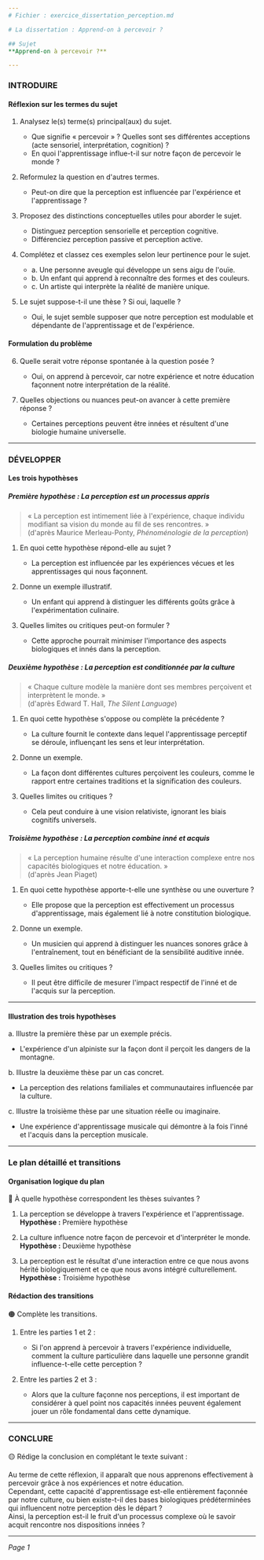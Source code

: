 ```yaml
---
# Fichier : exercice_dissertation_perception.md

# La dissertation : Apprend-on à percevoir ?

## Sujet
**Apprend-on à percevoir ?**

---
```


### INTRODUIRE

#### Réflexion sur les termes du sujet

1. Analysez le(s) terme(s) principal(aux) du sujet.
   - Que signifie « percevoir » ? Quelles sont ses différentes acceptions (acte sensoriel, interprétation, cognition) ?
   - En quoi l'apprentissage influe-t-il sur notre façon de percevoir le monde ?
   
2. Reformulez la question en d'autres termes.
   - Peut-on dire que la perception est influencée par l'expérience et l'apprentissage ?

3. Proposez des distinctions conceptuelles utiles pour aborder le sujet.
   - Distinguez perception sensorielle et perception cognitive.
   - Différenciez perception passive et perception active.

4. Complétez et classez ces exemples selon leur pertinence pour le sujet.
   - a. Une personne aveugle qui développe un sens aigu de l'ouïe.
   - b. Un enfant qui apprend à reconnaître des formes et des couleurs.
   - c. Un artiste qui interprète la réalité de manière unique.
   
5. Le sujet suppose-t-il une thèse ? Si oui, laquelle ?
   - Oui, le sujet semble supposer que notre perception est modulable et dépendante de l'apprentissage et de l'expérience.

#### Formulation du problème

6. Quelle serait votre réponse spontanée à la question posée ?
   - Oui, on apprend à percevoir, car notre expérience et notre éducation façonnent notre interprétation de la réalité.

7. Quelles objections ou nuances peut-on avancer à cette première réponse ?
   - Certaines perceptions peuvent être innées et résultent d'une biologie humaine universelle. 

---

### DÉVELOPPER

#### Les trois hypothèses

##### Première hypothèse : La perception est un processus appris

> « La perception est intimement liée à l'expérience, chaque individu modifiant sa vision du monde au fil de ses rencontres. »  
> (d'après Maurice Merleau-Ponty, *Phénoménologie de la perception*)

1. En quoi cette hypothèse répond-elle au sujet ?
   - La perception est influencée par les expériences vécues et les apprentissages qui nous façonnent.

2. Donne un exemple illustratif.
   - Un enfant qui apprend à distinguer les différents goûts grâce à l'expérimentation culinaire.

3. Quelles limites ou critiques peut-on formuler ?
   - Cette approche pourrait minimiser l'importance des aspects biologiques et innés dans la perception.

##### Deuxième hypothèse : La perception est conditionnée par la culture

> « Chaque culture modèle la manière dont ses membres perçoivent et interprètent le monde. »  
> (d'après Edward T. Hall, *The Silent Language*)

1. En quoi cette hypothèse s'oppose ou complète la précédente ?
   - La culture fournit le contexte dans lequel l'apprentissage perceptif se déroule, influençant les sens et leur interprétation.

2. Donne un exemple.
   - La façon dont différentes cultures perçoivent les couleurs, comme le rapport entre certaines traditions et la signification des couleurs.

3. Quelles limites ou critiques ?
   - Cela peut conduire à une vision relativiste, ignorant les biais cognitifs universels.

##### Troisième hypothèse : La perception combine inné et acquis

> « La perception humaine résulte d'une interaction complexe entre nos capacités biologiques et notre éducation. »  
> (d'après Jean Piaget)

1. En quoi cette hypothèse apporte-t-elle une synthèse ou une ouverture ?
   - Elle propose que la perception est effectivement un processus d'apprentissage, mais également lié à notre constitution biologique.

2. Donne un exemple.
   - Un musicien qui apprend à distinguer les nuances sonores grâce à l'entraînement, tout en bénéficiant de la sensibilité auditive innée.

3. Quelles limites ou critiques ?
   - Il peut être difficile de mesurer l'impact respectif de l'inné et de l'acquis sur la perception.

---

#### Illustration des trois hypothèses

a. Illustre la première thèse par un exemple précis.
   - L'expérience d'un alpiniste sur la façon dont il perçoit les dangers de la montagne.

b. Illustre la deuxième thèse par un cas concret.
   - La perception des relations familiales et communautaires influencée par la culture.

c. Illustre la troisième thèse par une situation réelle ou imaginaire.
   - Une expérience d'apprentissage musicale qui démontre à la fois l'inné et l'acquis dans la perception musicale.

---

### Le plan détaillé et transitions

#### Organisation logique du plan

🔴 À quelle hypothèse correspondent les thèses suivantes ?

1. La perception se développe à travers l'expérience et l'apprentissage.  
   **Hypothèse :** Première hypothèse 

2. La culture influence notre façon de percevoir et d'interpréter le monde.  
   **Hypothèse :** Deuxième hypothèse 

3. La perception est le résultat d'une interaction entre ce que nous avons hérité biologiquement et ce que nous avons intégré culturellement.  
   **Hypothèse :** Troisième hypothèse 

#### Rédaction des transitions

🟠 Complète les transitions.

1. Entre les parties 1 et 2 :  
   - Si l'on apprend à percevoir à travers l'expérience individuelle, comment la culture particulière dans laquelle une personne grandit influence-t-elle cette perception ? 

2. Entre les parties 2 et 3 :  
   - Alors que la culture façonne nos perceptions, il est important de considérer à quel point nos capacités innées peuvent également jouer un rôle fondamental dans cette dynamique. 

---

### CONCLURE

🟡 Rédige la conclusion en complétant le texte suivant :

Au terme de cette réflexion, il apparaît que nous apprenons effectivement à percevoir grâce à nos expériences et notre éducation.  
Cependant, cette capacité d'apprentissage est-elle entièrement façonnée par notre culture, ou bien existe-t-il des bases biologiques prédéterminées qui influencent notre perception dès le départ ?  
Ainsi, la perception est-il le fruit d'un processus complexe où le savoir acquit rencontre nos dispositions innées ?  

--- 

*Page 1*